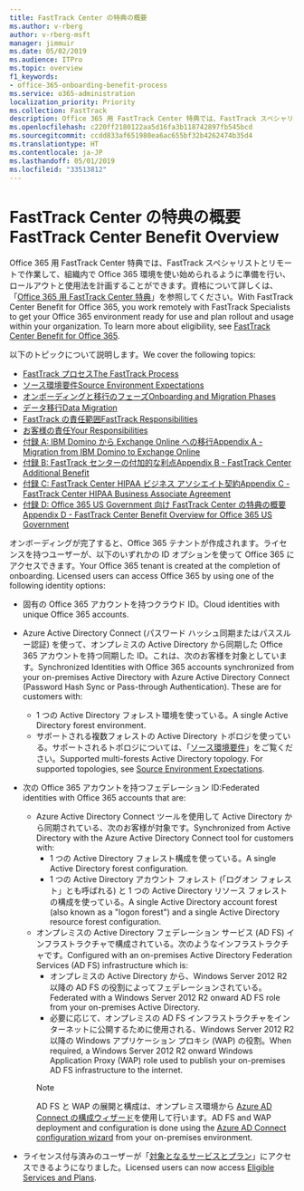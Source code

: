 ```yaml
---
title: FastTrack Center の特典の概要
ms.author: v-rberg
author: v-rberg-msft
manager: jimmuir
ms.date: 05/02/2019
ms.audience: ITPro
ms.topic: overview
f1_keywords:
- office-365-onboarding-benefit-process
ms.service: o365-administration
localization_priority: Priority
ms.collection: FastTrack
description: Office 365 用 FastTrack Center 特典では、FastTrack スペシャリストとリモートで作業して、組織内で Office 365 環境を使い始められるように準備を行い、ロールアウトと使用法を計画することができます。資格について詳しくは、「Office 365 用 FastTrack Center 特典」を参照してください。
ms.openlocfilehash: c220ff2180122aa5d16fa3b118742897fb545bcd
ms.sourcegitcommit: ccdd833af651980ea6ac655bf32b4262474b35d4
ms.translationtype: HT
ms.contentlocale: ja-JP
ms.lasthandoff: 05/01/2019
ms.locfileid: "33513812"
---
```

# <a name="fasttrack-center-benefit-overview"></a><span data-ttu-id="0735a-104">FastTrack Center の特典の概要</span><span class="sxs-lookup"><span data-stu-id="0735a-104">FastTrack Center Benefit Overview</span></span>

<span data-ttu-id="0735a-p102">Office 365 用 FastTrack Center 特典では、FastTrack スペシャリストとリモートで作業して、組織内で Office 365 環境を使い始められるように準備を行い、ロールアウトと使用法を計画することができます。資格について詳しくは、「[Office 365 用 FastTrack Center 特典](O365-fasttrack-benefit-for-office-365.md)」を参照してください。</span><span class="sxs-lookup"><span data-stu-id="0735a-p102">With FastTrack Center Benefit for Office 365, you work remotely with FastTrack Specialists to get your Office 365 environment ready for use and plan rollout and usage within your organization. To learn more about eligibility, see [FastTrack Center Benefit for Office 365](O365-fasttrack-benefit-for-office-365.md).</span></span>
  
<span data-ttu-id="0735a-107">以下のトピックについて説明します。</span><span class="sxs-lookup"><span data-stu-id="0735a-107">We cover the following topics:</span></span>
- [<span data-ttu-id="0735a-108">FastTrack プロセス</span><span class="sxs-lookup"><span data-stu-id="0735a-108">The FastTrack Process</span></span>](O365-fasttrack-process.md) 
- [<span data-ttu-id="0735a-109">ソース環境要件</span><span class="sxs-lookup"><span data-stu-id="0735a-109">Source Environment Expectations</span></span>](O365-source-environment-expectations.md)
- [<span data-ttu-id="0735a-110">オンボーディングと移行のフェーズ</span><span class="sxs-lookup"><span data-stu-id="0735a-110">Onboarding and Migration Phases</span></span>](O365-onboarding-and-migration.md)
- [<span data-ttu-id="0735a-111">データ移行</span><span class="sxs-lookup"><span data-stu-id="0735a-111">Data Migration</span></span>](O365-data-migration.md)
- [<span data-ttu-id="0735a-112">FastTrack の責任範囲</span><span class="sxs-lookup"><span data-stu-id="0735a-112">FastTrack Responsibilities</span></span>](O365-fasttrack-responsibilities.md)
- [<span data-ttu-id="0735a-113">お客様の責任</span><span class="sxs-lookup"><span data-stu-id="0735a-113">Your Responsibilities</span></span>](O365-your-responsibilities.md) 
- [<span data-ttu-id="0735a-114">付録 A: IBM Domino から Exchange Online への移行</span><span class="sxs-lookup"><span data-stu-id="0735a-114">Appendix A - Migration from IBM Domino to Exchange Online</span></span>](O365-from-ibm-domino-to-exchange-online.md)
- [<span data-ttu-id="0735a-115">付録 B: FastTrack センターの付加的な利点</span><span class="sxs-lookup"><span data-stu-id="0735a-115">Appendix B - FastTrack Center Additional Benefit</span></span>](O365-fasttrack-additional-benefits.md)
- [<span data-ttu-id="0735a-116">付録 C: FastTrack Center HIPAA ビジネス アソシエイト契約</span><span class="sxs-lookup"><span data-stu-id="0735a-116">Appendix C - FastTrack Center HIPAA Business Associate Agreement</span></span>](O365-hipaa-business-associate-agreement.md)
- [<span data-ttu-id="0735a-117">付録 D: Office 365 US Government 向け FastTrack Center の特典の概要</span><span class="sxs-lookup"><span data-stu-id="0735a-117">Appendix D - FastTrack Center Benefit Overview for Office 365 US Government</span></span>](US-Gov-appendix-overview.md)
    
<span data-ttu-id="0735a-p103">オンボーディングが完了すると、Office 365 テナントが作成されます。ライセンスを持つユーザーが、以下のいずれかの ID オプションを使って Office 365 にアクセスできます。</span><span class="sxs-lookup"><span data-stu-id="0735a-p103">Your Office 365 tenant is created at the completion of onboarding. Licensed users can access Office 365 by using one of the following identity options:</span></span>
- <span data-ttu-id="0735a-120">固有の Office 365 アカウントを持つクラウド ID。</span><span class="sxs-lookup"><span data-stu-id="0735a-120">Cloud identities with unique Office 365 accounts.</span></span>
- <span data-ttu-id="0735a-p104">Azure Active Directory Connect (パスワード ハッシュ同期またはパススルー認証) を使って、オンプレミスの Active Directory から同期した Office 365 アカウントを持つ同期した ID。これは、次のお客様を対象としています。</span><span class="sxs-lookup"><span data-stu-id="0735a-p104">Synchronized Identities with Office 365 accounts synchronized from your on-premises Active Directory with Azure Active Directory Connect (Password Hash Sync or Pass-through Authentication). These are for customers with:</span></span>
  - <span data-ttu-id="0735a-123">1 つの Active Directory フォレスト環境を使っている。</span><span class="sxs-lookup"><span data-stu-id="0735a-123">A single Active Directory forest environment.</span></span>
  - <span data-ttu-id="0735a-p105">サポートされる複数フォレストの Active Directory トポロジを使っている。サポートされるトポロジについては、「[ソース環境要件](O365-source-environment-expectations.md)」をご覧ください。</span><span class="sxs-lookup"><span data-stu-id="0735a-p105">Supported multi-forests Active Directory topology. For supported topologies, see [Source Environment Expectations](O365-source-environment-expectations.md).</span></span>
- <span data-ttu-id="0735a-126">次の Office 365 アカウントを持つフェデレーション ID:</span><span class="sxs-lookup"><span data-stu-id="0735a-126">Federated identities with Office 365 accounts that are:</span></span>
  - <span data-ttu-id="0735a-127">Azure Active Directory Connect ツールを使用して Active Directory から同期されている、次のお客様が対象です。</span><span class="sxs-lookup"><span data-stu-id="0735a-127">Synchronized from Active Directory with the Azure Active Directory Connect tool for customers with:</span></span>
      - <span data-ttu-id="0735a-128">1 つの Active Directory フォレスト構成を使っている。</span><span class="sxs-lookup"><span data-stu-id="0735a-128">A single Active Directory forest configuration.</span></span>
      - <span data-ttu-id="0735a-129">1 つの Active Directory アカウント フォレスト (「ログオン フォレスト」とも呼ばれる) と 1 つの Active Directory リソース フォレストの構成を使っている。</span><span class="sxs-lookup"><span data-stu-id="0735a-129">A single Active Directory account forest (also known as a "logon forest") and a single Active Directory resource forest configuration.</span></span>
  - <span data-ttu-id="0735a-130">オンプレミスの Active Directory フェデレーション サービス (AD FS) インフラストラクチャで構成されている。次のようなインフラストラクチャです。</span><span class="sxs-lookup"><span data-stu-id="0735a-130">Configured with an on-premises Active Directory Federation Services (AD FS) infrastructure which is:</span></span>
      - <span data-ttu-id="0735a-131">オンプレミスの Active Directory から、Windows Server 2012 R2 以降の AD FS の役割によってフェデレーションされている。</span><span class="sxs-lookup"><span data-stu-id="0735a-131">Federated with a Windows Server 2012 R2 onward AD FS role from your on-premises Active Directory.</span></span>
      - <span data-ttu-id="0735a-132">必要に応じて、オンプレミスの AD FS インフラストラクチャをインターネットに公開するために使用される、Windows Server 2012 R2 以降の Windows アプリケーション プロキシ (WAP) の役割。</span><span class="sxs-lookup"><span data-stu-id="0735a-132">When required, a Windows Server 2012 R2 onward Windows Application Proxy (WAP) role used to publish your on-premises AD FS infrastructure to the internet.</span></span>
    > [!NOTE]
    > <span data-ttu-id="0735a-133">AD FS と WAP の展開と構成は、オンプレミス環境から [Azure AD Connect の構成ウィザード](https://go.microsoft.com/fwlink/?linkid=844794)を使用して行います。</span><span class="sxs-lookup"><span data-stu-id="0735a-133">AD FS and WAP deployment and configuration is done using the [Azure AD Connect configuration wizard](https://go.microsoft.com/fwlink/?linkid=844794) from your on-premises environment.</span></span> 
  
- <span data-ttu-id="0735a-134">ライセンス付与済みのユーザーが「[対象となるサービスとプラン](M365-eligible-services-and-plans.md)」にアクセスできるようになりました。</span><span class="sxs-lookup"><span data-stu-id="0735a-134">Licensed users can now access [Eligible Services and Plans](M365-eligible-services-and-plans.md).</span></span>
    

 
